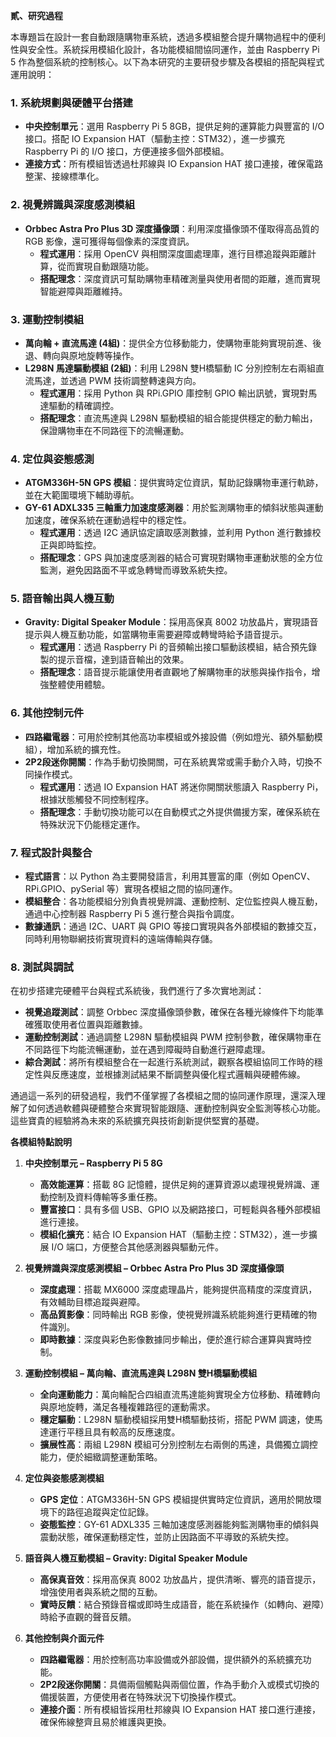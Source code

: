 **貳、研究過程**

本專題旨在設計一套自動跟隨購物車系統，透過多模組整合提升購物過程中的便利性與安全性。系統採用模組化設計，各功能模組間協同運作，並由 Raspberry Pi 5 作為整個系統的控制核心。以下為本研究的主要研發步驟及各模組的搭配與程式運用說明：

### 1. 系統規劃與硬體平台搭建  
- **中央控制單元**：選用 Raspberry Pi 5 8GB，提供足夠的運算能力與豐富的 I/O 接口。搭配 IO Expansion HAT（驅動主控：STM32），進一步擴充 Raspberry Pi 的 I/O 接口，方便連接多個外部模組。  
- **連接方式**：所有模組皆透過杜邦線與 IO Expansion HAT 接口連接，確保電路整潔、接線標準化。

### 2. 視覺辨識與深度感測模組  
- **Orbbec Astra Pro Plus 3D 深度攝像頭**：利用深度攝像頭不僅取得高品質的 RGB 影像，還可獲得每個像素的深度資訊。  
  - **程式運用**：採用 OpenCV 與相關深度圖處理庫，進行目標追蹤與距離計算，從而實現自動跟隨功能。  
  - **搭配理念**：深度資訊可幫助購物車精確測量與使用者間的距離，進而實現智能避障與距離維持。

### 3. 運動控制模組  
- **萬向輪 + 直流馬達 (4組)**：提供全方位移動能力，使購物車能夠實現前進、後退、轉向與原地旋轉等操作。  
- **L298N 馬達驅動模組 (2組)**：利用 L298N 雙H橋驅動 IC 分別控制左右兩組直流馬達，並透過 PWM 技術調整轉速與方向。  
  - **程式運用**：採用 Python 與 RPi.GPIO 庫控制 GPIO 輸出訊號，實現對馬達驅動的精確調控。  
  - **搭配理念**：直流馬達與 L298N 驅動模組的組合能提供穩定的動力輸出，保證購物車在不同路徑下的流暢運動。

### 4. 定位與姿態感測  
- **ATGM336H-5N GPS 模組**：提供實時定位資訊，幫助記錄購物車運行軌跡，並在大範圍環境下輔助導航。  
- **GY-61 ADXL335 三軸重力加速度感測器**：用於監測購物車的傾斜狀態與運動加速度，確保系統在運動過程中的穩定性。  
  - **程式運用**：透過 I2C 通訊協定讀取感測數據，並利用 Python 進行數據校正與即時監控。  
  - **搭配理念**：GPS 與加速度感測器的結合可實現對購物車運動狀態的全方位監測，避免因路面不平或急轉彎而導致系統失控。

### 5. 語音輸出與人機互動  
- **Gravity: Digital Speaker Module**：採用高保真 8002 功放晶片，實現語音提示與人機互動功能，如當購物車需要避障或轉彎時給予語音提示。  
  - **程式運用**：透過 Raspberry Pi 的音頻輸出接口驅動該模組，結合預先錄製的提示音檔，達到語音輸出的效果。  
  - **搭配理念**：語音提示能讓使用者直觀地了解購物車的狀態與操作指令，增強整體使用體驗。

### 6. 其他控制元件  
- **四路繼電器**：可用於控制其他高功率模組或外接設備（例如燈光、額外驅動模組），增加系統的擴充性。  
- **2P2段迷你開關**：作為手動切換開關，可在系統異常或需手動介入時，切換不同操作模式。  
  - **程式運用**：透過 IO Expansion HAT 將迷你開關狀態讀入 Raspberry Pi，根據狀態觸發不同控制程序。  
  - **搭配理念**：手動切換功能可以在自動模式之外提供備援方案，確保系統在特殊狀況下仍能穩定運作。

### 7. 程式設計與整合  
- **程式語言**：以 Python 為主要開發語言，利用其豐富的庫（例如 OpenCV、RPi.GPIO、pySerial 等）實現各模組之間的協同運作。  
- **模組整合**：各功能模組分別負責視覺辨識、運動控制、定位監控與人機互動，通過中心控制器 Raspberry Pi 5 進行整合與指令調度。  
- **數據通訊**：通過 I2C、UART 與 GPIO 等接口實現與各外部模組的數據交互，同時利用物聯網技術實現資料的遠端傳輸與存儲。

### 8. 測試與調試  
在初步搭建完硬體平台與程式系統後，我們進行了多次實地測試：
- **視覺追蹤測試**：調整 Orbbec 深度攝像頭參數，確保在各種光線條件下均能準確獲取使用者位置與距離數據。  
- **運動控制測試**：通過調整 L298N 驅動模組與 PWM 控制參數，確保購物車在不同路徑下均能流暢運動，並在遇到障礙時自動進行避障處理。  
- **綜合測試**：將所有模組整合在一起進行系統測試，觀察各模組協同工作時的穩定性與反應速度，並根據測試結果不斷調整與優化程式邏輯與硬體佈線。

通過這一系列的研發過程，我們不僅掌握了各模組之間的協同運作原理，還深入理解了如何透過軟體與硬體整合來實現智能跟隨、運動控制與安全監測等核心功能。這些寶貴的經驗將為未來的系統擴充與技術創新提供堅實的基礎。

**各模組特點說明**

1. **中央控制單元 – Raspberry Pi 5 8G**  
   - **高效能運算**：搭載 8G 記憶體，提供足夠的運算資源以處理視覺辨識、運動控制及資料傳輸等多重任務。  
   - **豐富接口**：具有多個 USB、GPIO 以及網路接口，可輕鬆與各種外部模組進行連接。  
   - **模組化擴充**：結合 IO Expansion HAT（驅動主控：STM32），進一步擴展 I/O 端口，方便整合其他感測器與驅動元件。

2. **視覺辨識與深度感測模組 – Orbbec Astra Pro Plus 3D 深度攝像頭**  
   - **深度處理**：搭載 MX6000 深度處理晶片，能夠提供高精度的深度資訊，有效輔助目標追蹤與避障。  
   - **高品質影像**：同時輸出 RGB 影像，使視覺辨識系統能夠進行更精確的物件識別。  
   - **即時數據**：深度與彩色影像數據同步輸出，便於進行綜合運算與實時控制。

3. **運動控制模組 – 萬向輪、直流馬達與 L298N 雙H橋驅動模組**  
   - **全向運動能力**：萬向輪配合四組直流馬達能夠實現全方位移動、精確轉向與原地旋轉，滿足各種複雜路徑的運動需求。  
   - **穩定驅動**：L298N 驅動模組採用雙H橋驅動技術，搭配 PWM 調速，使馬達運行平穩且具有較高的反應速度。  
   - **擴展性高**：兩組 L298N 模組可分別控制左右兩側的馬達，具備獨立調控能力，便於細緻調整運動策略。

4. **定位與姿態感測模組**  
   - **GPS 定位**：ATGM336H-5N GPS 模組提供實時定位資訊，適用於開放環境下的路徑追蹤與定位記錄。  
   - **姿態監控**：GY-61 ADXL335 三軸加速度感測器能夠監測購物車的傾斜與震動狀態，確保運動穩定性，並防止因路面不平導致的系統失控。

5. **語音與人機互動模組 – Gravity: Digital Speaker Module**  
   - **高保真音效**：採用高保真 8002 功放晶片，提供清晰、響亮的語音提示，增強使用者與系統之間的互動。  
   - **實時反饋**：結合預錄音檔或即時生成語音，能在系統操作（如轉向、避障）時給予直觀的聲音反饋。

6. **其他控制與介面元件**  
   - **四路繼電器**：用於控制高功率設備或外部設備，提供額外的系統擴充功能。  
   - **2P2段迷你開關**：具備兩個觸點與兩個位置，作為手動介入或模式切換的備援裝置，方便使用者在特殊狀況下切換操作模式。  
   - **連接介面**：所有模組皆採用杜邦線與 IO Expansion HAT 接口進行連接，確保佈線整齊且易於維護與更換。
